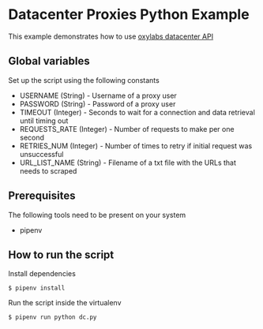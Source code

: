 # Datacenter Proxies Python Example

This example demonstrates how to use [oxylabs datacenter API](https://developers.oxylabs.io/datacenter-proxies/index.html#quick-start)

## Global variables

Set up the script using the following constants

* USERNAME (String) - Username of a proxy user
* PASSWORD (String) - Password of a proxy user
* TIMEOUT (Integer) - Seconds to wait for a connection and data retrieval until timing out
* REQUESTS_RATE (Integer) - Number of requests to make per one second
* RETRIES_NUM (Integer) - Number of times to retry if initial request was unsuccessful
* URL_LIST_NAME (String) - Filename of a txt file with the URLs that needs to scraped

## Prerequisites

The following tools need to be present on your system
* pipenv

## How to run the script

Install dependencies
```
$ pipenv install
```

Run the script inside the virtualenv
```
$ pipenv run python dc.py
```

